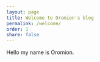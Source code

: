 ```yaml
---
layout: page
title: Welcome to Oromion's blog
permalink: /welcome/
order: 1
share: false
---
```


Hello my name is Oromion.